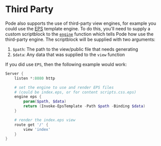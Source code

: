 # Third Party

Pode also supports the use of third-party view engines, for example you could use the [EPS](https://github.com/straightdave/eps) template engine. To do this, you'll need to supply a custom scriptblock to the [`engine`](../../Functions/Engine) function which tells Pode how use the third-party engine. The scriptblock will be supplied with two arguments:

1. `$path`: The path to the view/public file that needs generating
2. `$data`: Any data that was supplied to the `view` function

If you did use `EPS`, then the following example would work:

```powershell
Server {
    listen *:8080 http

    # set the engine to use and render EPS files
    # (could be index.eps, or for content scripts.css.eps)
    engine eps {
        param($path, $data)
        return (Invoke-EpsTemplate -Path $path -Binding $data)
    }

    # render the index.eps view
    route get '/' {
        view 'index'
    }
}
```